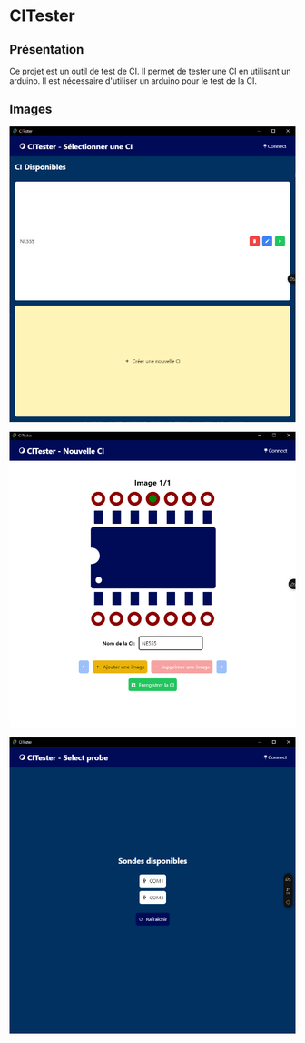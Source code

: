 # CITester

## Présentation

Ce projet est un outil de test de CI. Il permet de tester une CI en utilisant un arduino.
Il est nécessaire d'utiliser un arduino pour le test de la CI.

## Images

![image](./screenshot/main.png)

![image](./screenshot/create.png)

![image](./screenshot/probe.png)
